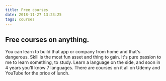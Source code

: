 ```yaml
---
title: Free courses
date: 2018-11-27 13:23:25
tags: courses
---
```


## Free courses on anything.

 You can learn to build that app or company from home and that's dangerous. Skill is the most fun asset and thing to gain. It's pure passion to me to learn something, to study. Learn a language on the side, and soon in 4 years you'll know 7 languages. There are courses on it all on Udemy and YouTube for the price of lunch.
